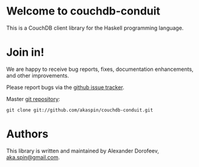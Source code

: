 # Welcome to couchdb-conduit

This is a CouchDB client library for the Haskell programming language.

# Join in!

We are happy to receive bug reports, fixes, documentation enhancements, and other improvements.

Please report bugs via the 
[github issue tracker](http://github.com/akaspin/couchdb-conduit/issues).

Master [git repository](http://github.com/akaspin/couchdb-conduit):

    git clone git://github.com/akaspin/couchdb-conduit.git

# Authors

This library is written and maintained by 
Alexander Dorofeev, <aka.spin@gmail.com>.

